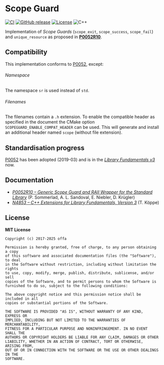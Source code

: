 # Scope Guard

[![CI](https://github.com/offa/scope-guard/workflows/ci/badge.svg)](https://github.com/offa/scope-guard/actions)
[![GitHub release](https://img.shields.io/github/release/offa/scope-guard.svg)](https://github.com/offa/scope-guard/releases)
[![License](https://img.shields.io/badge/license-MIT-yellow.svg)](LICENSE)
![C++](https://img.shields.io/badge/c++-17-green.svg)

Implementation of *Scope Guards* (`scope_exit`, `scope_success`, `scope_fail`) and `unique_resource` as proposed in [**P0052R10**][1].


## Compatibility

This implementation conforms to [P0052][1], except:

###### Namespace
The namespace `sr` is used instead of `std`.

###### Filenames
The filenames contain a `.h` extension. To enable the compatible header as specified in the document the CMake option `SCOPEGUARD_ENABLE_COMPAT_HEADER` can be used. This will generate and install an additional header named `scope` (without file extension).


## Standardisation progress

[P0052][1] has been adopted (2019-03) and is in the [*Library Fundamentals v3*][2] now.


## Documentation

- [*P0052R10 – Generic Scope Guard and RAII Wrapper for the Standard Library*][1] (P. Sommerlad, A. L. Sandoval, E. Niebler, D. Krügler)
- [*N4853 – C++ Extensions for Library Fundamentals, Version 3*][2] (T. Köppe)


## License

**MIT License**

    Copyright (c) 2017-2025 offa

    Permission is hereby granted, free of charge, to any person obtaining a copy
    of this software and associated documentation files (the "Software"), to deal
    in the Software without restriction, including without limitation the rights
    to use, copy, modify, merge, publish, distribute, sublicense, and/or sell
    copies of the Software, and to permit persons to whom the Software is
    furnished to do so, subject to the following conditions:

    The above copyright notice and this permission notice shall be included in all
    copies or substantial portions of the Software.

    THE SOFTWARE IS PROVIDED "AS IS", WITHOUT WARRANTY OF ANY KIND, EXPRESS OR
    IMPLIED, INCLUDING BUT NOT LIMITED TO THE WARRANTIES OF MERCHANTABILITY,
    FITNESS FOR A PARTICULAR PURPOSE AND NONINFRINGEMENT. IN NO EVENT SHALL THE
    AUTHORS OR COPYRIGHT HOLDERS BE LIABLE FOR ANY CLAIM, DAMAGES OR OTHER
    LIABILITY, WHETHER IN AN ACTION OF CONTRACT, TORT OR OTHERWISE, ARISING FROM,
    OUT OF OR IN CONNECTION WITH THE SOFTWARE OR THE USE OR OTHER DEALINGS IN THE
    SOFTWARE.


[1]: http://www.open-std.org/jtc1/sc22/wg21/docs/papers/2019/p0052r10.pdf
[2]: http://www.open-std.org/jtc1/sc22/wg21/docs/papers/2020/n4853.html
